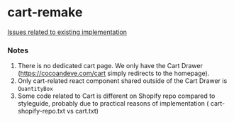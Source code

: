# cart-remake

[Issues related to existing implementation](https://github.com/lakshanx/cart-remake/issues)

### Notes
1. There is no dedicated cart page. We only have the Cart Drawer (https://cocoandeve.com/cart simply redirects to the homepage).
2. Only cart-related react component shared outside of the Cart Drawer is `QuantityBox`
3. Some code related to Cart is different on Shopify repo compared to styleguide, probably due to practical reasons of implementation 
   ( cart-shopify-repo.txt vs cart.txt)

